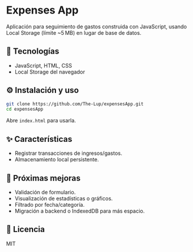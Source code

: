 # Expenses App

Aplicación para seguimiento de gastos construida con JavaScript, usando Local Storage (límite ~5 MB) en lugar de base de datos.

## 🚀 Tecnologías
- JavaScript, HTML, CSS
- Local Storage del navegador

## ⚙️ Instalación y uso
```bash
git clone https://github.com/The-Lup/expensesApp.git
cd expensesApp
```
Abre `index.html` para usarla.

## ✨ Características
- Registrar transacciones de ingresos/gastos.
- Almacenamiento local persistente.

## 🎯 Próximas mejoras
- Validación de formulario.
- Visualización de estadísticas o gráficos.
- Filtrado por fecha/categoría.
- Migración a backend o IndexedDB para más espacio.

## 📜 Licencia
MIT

